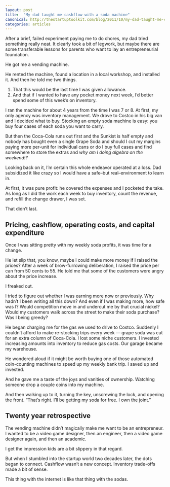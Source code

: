 ```yaml
---
layout: post
title:  "My dad taught me cashflow with a soda machine"
canonical: http://thestartuptoolkit.com/blog/2011/10/my-dad-taught-me-cashflow-with-a-soda-machine/
categories: articles
---
```


After a brief, failed experiment paying me to do chores, my dad tried something really neat. It clearly took a bit of legwork, but maybe there are some transferable lessons for parents who want to lay an entrepreneurial foundation.

He got me a vending machine.

He rented the machine, found a location in a local workshop, and installed it. And then he told me two things.

1. That this would be the last time I was given allowance.
2. And that if I wanted to have any pocket money next week, I’d better spend some of this week’s on inventory.

I ran the machine for about 4 years from the time I was 7 or 8. At first, my only agency was inventory management. We drove to Costco in his big van and I decided what to buy. Stocking an empty soda machine is easy: you buy four cases of each soda you want to carry.

But then the Coca-Cola runs out first and the Sunkist is half empty and nobody has bought even a single Grape Soda and should I cut my margins paying more per-unit for individual cans or do I buy full cases and find somewhere to store the extras and *why am I doing algebra on the weekend!?*

Looking back on it, I’m certain this whole endeavor operated at a loss. Dad subsidized it like crazy so I would have a safe–but real–environment to learn in.

At first, it was pure profit: he covered the expenses and I pocketed the take. As long as I did the work each week to buy inventory, count the revenue, and refill the change drawer, I was set.

That didn’t last.

## Pricing, cashflow, operating costs, and capital expenditure

Once I was sitting pretty with my weekly soda profits, it was time for a change.

He let slip that, you know, maybe I could make more money if I raised the prices? After a week of brow-furrowing deliberation, I raised the price per can from 50 cents to 55. He told me that some of the customers were angry about the price increase.

I freaked out.

I tried to figure out whether I was earning more now or previously. Why hadn’t I been writing all this down? And even if I was making more, how safe was I? Would competition move in and undercut me by that crucial nickel? Would my customers walk across the street to make their soda purchase? Was I being greedy?

He began charging me for the gas we used to drive to Costco. Suddenly I couldn’t afford to make re-stocking trips every week — grape soda was cut for an extra column of Coca-Cola. I lost some niche customers. I invested increasing amounts into inventory to reduce gas costs. Our garage became my warehouse.

He wondered aloud if it might be worth buying one of those automated coin-counting machines to speed up my weekly bank trip. I saved up and invested.

And he gave me a taste of the joys and vanities of ownership. Watching someone drop a couple coins into my machine.

And then walking up to it, turning the key, unscrewing the lock, and opening the front. “That’s right. I’ll be getting my soda for free. I own the joint.”

## Twenty year retrospective

The vending machine didn’t magically make me want to be an entrepreneur. I wanted to be a video game designer, then an engineer, then a video game designer again, and then an academic.

I get the impression kids are a bit slippery in that regard.

But when I stumbled into the startup world two decades later, the dots began to connect. Cashflow wasn’t a new concept. Inventory trade-offs made a bit of sense.

This thing with the internet is like that thing with the sodas.
